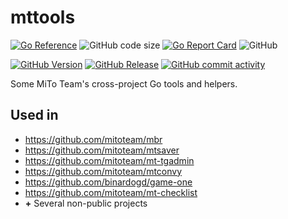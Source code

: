 # mttools

[![Go Reference](https://pkg.go.dev/badge/github.com/mitoteam/mttools.svg)](https://pkg.go.dev/github.com/mitoteam/mttools)
![GitHub code size](https://img.shields.io/github/languages/code-size/mitoteam/mttools)
[![Go Report Card](https://goreportcard.com/badge/github.com/mitoteam/mttools)](https://goreportcard.com/report/github.com/mitoteam/mttools)
![GitHub](https://img.shields.io/github/license/mitoteam/mttools)


[![GitHub Version](https://img.shields.io/github/v/release/mitoteam/mttools?logo=github)](https://github.com/mitoteam/mttools)
[![GitHub Release](https://img.shields.io/github/release-date/mitoteam/mttools)](https://github.com/mitoteam/mttools/releases)
[![GitHub commit activity](https://img.shields.io/github/commit-activity/y/mitoteam/mttools)](https://github.com/mitoteam/mttools/commits)

Some MiTo Team's cross-project Go tools and helpers.

## Used in

* https://github.com/mitoteam/mbr
* https://github.com/mitoteam/mtsaver
* https://github.com/mitoteam/mt-tgadmin
* https://github.com/mitoteam/mtconvy
* https://github.com/binardogd/game-one
* https://github.com/mitoteam/mt-checklist
* **+** Several non-public projects
